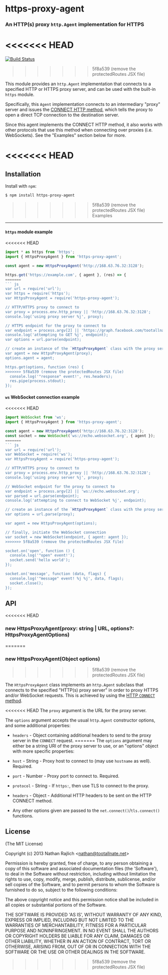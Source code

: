 https-proxy-agent
================
### An HTTP(s) proxy `http.Agent` implementation for HTTPS
<<<<<<< HEAD
=======
[![Build Status](https://github.com/TooTallNate/node-https-proxy-agent/workflows/Node%20CI/badge.svg)](https://github.com/TooTallNate/node-https-proxy-agent/actions?workflow=Node+CI)
>>>>>>> 5f8a539 (remove the protectedRoutes JSX file)

This module provides an `http.Agent` implementation that connects to a specified
HTTP or HTTPS proxy server, and can be used with the built-in `https` module.

Specifically, this `Agent` implementation connects to an intermediary "proxy"
server and issues the [CONNECT HTTP method][CONNECT], which tells the proxy to
open a direct TCP connection to the destination server.

Since this agent implements the CONNECT HTTP method, it also works with other
protocols that use this method when connecting over proxies (i.e. WebSockets).
See the "Examples" section below for more.

<<<<<<< HEAD
=======

Installation
------------

Install with `npm`:

``` bash
$ npm install https-proxy-agent
```


>>>>>>> 5f8a539 (remove the protectedRoutes JSX file)
Examples
--------

#### `https` module example

<<<<<<< HEAD
```ts
import * as https from 'https';
import { HttpsProxyAgent } from 'https-proxy-agent';

const agent = new HttpsProxyAgent('http://168.63.76.32:3128');

https.get('https://example.com', { agent }, (res) => {
=======
``` js
var url = require('url');
var https = require('https');
var HttpsProxyAgent = require('https-proxy-agent');

// HTTP/HTTPS proxy to connect to
var proxy = process.env.http_proxy || 'http://168.63.76.32:3128';
console.log('using proxy server %j', proxy);

// HTTPS endpoint for the proxy to connect to
var endpoint = process.argv[2] || 'https://graph.facebook.com/tootallnate';
console.log('attempting to GET %j', endpoint);
var options = url.parse(endpoint);

// create an instance of the `HttpsProxyAgent` class with the proxy server information
var agent = new HttpsProxyAgent(proxy);
options.agent = agent;

https.get(options, function (res) {
>>>>>>> 5f8a539 (remove the protectedRoutes JSX file)
  console.log('"response" event!', res.headers);
  res.pipe(process.stdout);
});
```

#### `ws` WebSocket connection example

<<<<<<< HEAD
```ts
import WebSocket from 'ws';
import { HttpsProxyAgent } from 'https-proxy-agent';

const agent = new HttpsProxyAgent('http://168.63.76.32:3128');
const socket = new WebSocket('ws://echo.websocket.org', { agent });
=======
``` js
var url = require('url');
var WebSocket = require('ws');
var HttpsProxyAgent = require('https-proxy-agent');

// HTTP/HTTPS proxy to connect to
var proxy = process.env.http_proxy || 'http://168.63.76.32:3128';
console.log('using proxy server %j', proxy);

// WebSocket endpoint for the proxy to connect to
var endpoint = process.argv[2] || 'ws://echo.websocket.org';
var parsed = url.parse(endpoint);
console.log('attempting to connect to WebSocket %j', endpoint);

// create an instance of the `HttpsProxyAgent` class with the proxy server information
var options = url.parse(proxy);

var agent = new HttpsProxyAgent(options);

// finally, initiate the WebSocket connection
var socket = new WebSocket(endpoint, { agent: agent });
>>>>>>> 5f8a539 (remove the protectedRoutes JSX file)

socket.on('open', function () {
  console.log('"open" event!');
  socket.send('hello world');
});

socket.on('message', function (data, flags) {
  console.log('"message" event! %j %j', data, flags);
  socket.close();
});
```

API
---

<<<<<<< HEAD
### new HttpsProxyAgent(proxy: string | URL, options?: HttpsProxyAgentOptions)
=======
### new HttpsProxyAgent(Object options)
>>>>>>> 5f8a539 (remove the protectedRoutes JSX file)

The `HttpsProxyAgent` class implements an `http.Agent` subclass that connects
to the specified "HTTP(s) proxy server" in order to proxy HTTPS and/or WebSocket
requests. This is achieved by using the [HTTP `CONNECT` method][CONNECT].

<<<<<<< HEAD
The `proxy` argument is the URL for the proxy server.

The `options` argument accepts the usual `http.Agent` constructor options, and
some additional properties:

 * `headers` - Object containing additional headers to send to the proxy server
   in the `CONNECT` request.
=======
The `options` argument may either be a string URI of the proxy server to use, or an
"options" object with more specific properties:

  * `host` - String - Proxy host to connect to (may use `hostname` as well). Required.
  * `port` - Number - Proxy port to connect to. Required.
  * `protocol` - String - If `https:`, then use TLS to connect to the proxy.
  * `headers` - Object - Additional HTTP headers to be sent on the HTTP CONNECT method.
  * Any other options given are passed to the `net.connect()`/`tls.connect()` functions.


License
-------

(The MIT License)

Copyright (c) 2013 Nathan Rajlich &lt;nathan@tootallnate.net&gt;

Permission is hereby granted, free of charge, to any person obtaining
a copy of this software and associated documentation files (the
'Software'), to deal in the Software without restriction, including
without limitation the rights to use, copy, modify, merge, publish,
distribute, sublicense, and/or sell copies of the Software, and to
permit persons to whom the Software is furnished to do so, subject to
the following conditions:

The above copyright notice and this permission notice shall be
included in all copies or substantial portions of the Software.

THE SOFTWARE IS PROVIDED 'AS IS', WITHOUT WARRANTY OF ANY KIND,
EXPRESS OR IMPLIED, INCLUDING BUT NOT LIMITED TO THE WARRANTIES OF
MERCHANTABILITY, FITNESS FOR A PARTICULAR PURPOSE AND NONINFRINGEMENT.
IN NO EVENT SHALL THE AUTHORS OR COPYRIGHT HOLDERS BE LIABLE FOR ANY
CLAIM, DAMAGES OR OTHER LIABILITY, WHETHER IN AN ACTION OF CONTRACT,
TORT OR OTHERWISE, ARISING FROM, OUT OF OR IN CONNECTION WITH THE
SOFTWARE OR THE USE OR OTHER DEALINGS IN THE SOFTWARE.
>>>>>>> 5f8a539 (remove the protectedRoutes JSX file)

[CONNECT]: http://en.wikipedia.org/wiki/HTTP_tunnel#HTTP_CONNECT_Tunneling

